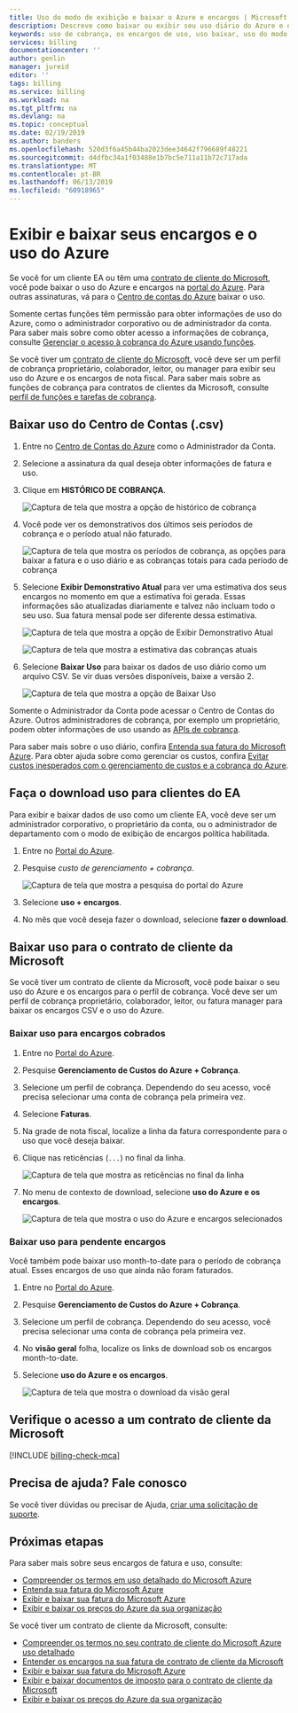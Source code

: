 ```yaml
---
title: Uso do modo de exibição e baixar o Azure e encargos | Microsoft Docs
description: Descreve como baixar ou exibir seu uso diário do Azure e os encargos.
keywords: uso de cobrança, os encargos de uso, uso baixar, uso do modo de exibição, o uso de fatura do azure, azure
services: billing
documentationcenter: ''
author: genlin
manager: jureid
editor: ''
tags: billing
ms.service: billing
ms.workload: na
ms.tgt_pltfrm: na
ms.devlang: na
ms.topic: conceptual
ms.date: 02/19/2019
ms.author: banders
ms.openlocfilehash: 520d3f6a45b44ba2023dee34642f796689f48221
ms.sourcegitcommit: d4dfbc34a1f03488e1b7bc5e711a11b72c717ada
ms.translationtype: MT
ms.contentlocale: pt-BR
ms.lasthandoff: 06/13/2019
ms.locfileid: "60918965"
---
```

# <a name="view-and-download-your-azure-usage-and-charges"></a>Exibir e baixar seus encargos e o uso do Azure

Se você for um cliente EA ou têm uma [contrato de cliente do Microsoft](#check-your-access-to-a-microsoft-customer-agreement), você pode baixar o uso do Azure e encargos na [portal do Azure](https://portal.azure.com/). Para outras assinaturas, vá para o [Centro de contas do Azure](https://account.azure.com/Subscriptions) baixar o uso.

Somente certas funções têm permissão para obter informações de uso do Azure, como o administrador corporativo ou de administrador da conta. Para saber mais sobre como obter acesso a informações de cobrança, consulte [Gerenciar o acesso à cobrança do Azure usando funções](billing-manage-access.md).

Se você tiver um [contrato de cliente do Microsoft](#check-your-access-to-a-microsoft-customer-agreement), você deve ser um perfil de cobrança proprietário, colaborador, leitor, ou manager para exibir seu uso do Azure e os encargos de nota fiscal. Para saber mais sobre as funções de cobrança para contratos de clientes da Microsoft, consulte [perfil de funções e tarefas de cobrança](billing-understand-mca-roles.md#billing-profile-roles-and-tasks).

## <a name="download-usage-from-the-account-center-csv"></a>Baixar uso do Centro de Contas (.csv)

1. Entre no [Centro de Contas do Azure](https://account.windowsazure.com/subscriptions) como o Administrador da Conta.

2. Selecione a assinatura da qual deseja obter informações de fatura e uso.

3. Clique em **HISTÓRICO DE COBRANÇA**.

    ![Captura de tela que mostra a opção de histórico de cobrança](./media/billing-download-azure-invoice-daily-usage-date/Billinghisotry.png)

4. Você pode ver os demonstrativos dos últimos seis períodos de cobrança e o período atual não faturado.

    ![Captura de tela que mostra os períodos de cobrança, as opções para baixar a fatura e o uso diário e as cobranças totais para cada período de cobrança](./media/billing-download-azure-invoice-daily-usage-date/billingSum.png)

5. Selecione **Exibir Demonstrativo Atual** para ver uma estimativa dos seus encargos no momento em que a estimativa foi gerada. Essas informações são atualizadas diariamente e talvez não incluam todo o seu uso. Sua fatura mensal pode ser diferente dessa estimativa.

    ![Captura de tela que mostra a opção de Exibir Demonstrativo Atual](./media/billing-download-azure-invoice-daily-usage-date/billingSum2.png)

    ![Captura de tela que mostra a estimativa das cobranças atuais](./media/billing-download-azure-invoice-daily-usage-date/billingSum3.png)

6. Selecione **Baixar Uso** para baixar os dados de uso diário como um arquivo CSV. Se vir duas versões disponíveis, baixe a versão 2.

    ![Captura de tela que mostra a opção de Baixar Uso](./media/billing-download-azure-invoice-daily-usage-date/DLusage.png)

Somente o Administrador da Conta pode acessar o Centro de Contas do Azure. Outros administradores de cobrança, por exemplo um proprietário, podem obter informações de uso usando as [APIs de cobrança](billing-usage-rate-card-overview.md).

Para saber mais sobre o uso diário, confira [Entenda sua fatura do Microsoft Azure](billing-understand-your-bill.md). Para obter ajuda sobre como gerenciar os custos, confira [Evitar custos inesperados com o gerenciamento de custos e a cobrança do Azure](billing-getting-started.md).

## <a name="download-usage-for-ea-customers"></a>Faça o download uso para clientes do EA

Para exibir e baixar dados de uso como um cliente EA, você deve ser um administrador corporativo, o proprietário da conta, ou o administrador de departamento com o modo de exibição de encargos política habilitada.

1. Entre no [Portal do Azure](https://portal.azure.com).
1. Pesquise *custo de gerenciamento + cobrança*.

    ![Captura de tela que mostra a pesquisa do portal do Azure](./media/billing-download-azure-invoice-daily-usage-date/portal-cm-billing-search.png)

1. Selecione **uso + encargos**.
1. No mês que você deseja fazer o download, selecione **fazer o download**.

## <a name="download-usage-for-your-microsoft-customer-agreement"></a>Baixar uso para o contrato de cliente da Microsoft

Se você tiver um contrato de cliente da Microsoft, você pode baixar o seu uso do Azure e os encargos para o perfil de cobrança. Você deve ser um perfil de cobrança proprietário, colaborador, leitor, ou fatura manager para baixar os encargos CSV e o uso do Azure.

### <a name="download-usage-for-billed-charges"></a>Baixar uso para encargos cobrados

1. Entre no [Portal do Azure](https://portal.azure.com).
2. Pesquise **Gerenciamento de Custos do Azure + Cobrança**.
3. Selecione um perfil de cobrança. Dependendo do seu acesso, você precisa selecionar uma conta de cobrança pela primeira vez.
4. Selecione **Faturas**.
5. Na grade de nota fiscal, localize a linha da fatura correspondente para o uso que você deseja baixar.
6. Clique nas reticências (`...`) no final da linha.

    ![Captura de tela que mostra as reticências no final da linha](./media/billing-download-azure-invoice/billingprofile-invoicegrid.png)

7. No menu de contexto de download, selecione **uso do Azure e os encargos**.

     ![Captura de tela que mostra o uso do Azure e encargos selecionados](./media/billing-download-azure-usage/contextmenu-usage.png)

### <a name="download-usage-for-pending-charges"></a>Baixar uso para pendente encargos

Você também pode baixar uso month-to-date para o período de cobrança atual. Esses encargos de uso que ainda não foram faturados.

1. Entre no [Portal do Azure](https://portal.azure.com).
2. Pesquise **Gerenciamento de Custos do Azure + Cobrança**.
3. Selecione um perfil de cobrança. Dependendo do seu acesso, você precisa selecionar uma conta de cobrança pela primeira vez.
4. No **visão geral** folha, localize os links de download sob os encargos month-to-date.
5. Selecione **uso do Azure e os encargos**.

    ![Captura de tela que mostra o download da visão geral](./media/billing-download-azure-usage/open-usage.png)

## <a name="check-your-access-to-a-microsoft-customer-agreement"></a>Verifique o acesso a um contrato de cliente da Microsoft
[!INCLUDE [billing-check-mca](../../includes/billing-check-mca.md)]

## <a name="need-help-contact-us"></a>Precisa de ajuda? Fale conosco

Se você tiver dúvidas ou precisar de Ajuda, [criar uma solicitação de suporte](https://go.microsoft.com/fwlink/?linkid=2083458).

## <a name="next-steps"></a>Próximas etapas

Para saber mais sobre seus encargos de fatura e uso, consulte:

- [Compreender os termos em uso detalhado do Microsoft Azure](billing-understand-your-usage.md)
- [Entenda sua fatura do Microsoft Azure](billing-understand-your-bill.md)
- [Exibir e baixar sua fatura do Microsoft Azure](billing-download-azure-invoice.md)
- [Exibir e baixar os preços do Azure da sua organização](billing-ea-pricing.md)

Se você tiver um contrato de cliente da Microsoft, consulte:

- [Compreender os termos no seu contrato de cliente do Microsoft Azure uso detalhado](billing-mca-understand-your-usage.md)
- [Entender os encargos na sua fatura de contrato de cliente da Microsoft](billing-mca-understand-your-bill.md)
- [Exibir e baixar sua fatura do Microsoft Azure](billing-download-azure-invoice.md)
- [Exibir e baixar documentos de imposto para o contrato de cliente da Microsoft](billing-mca-download-tax-document.md)
- [Exibir e baixar os preços do Azure da sua organização](billing-ea-pricing.md)
